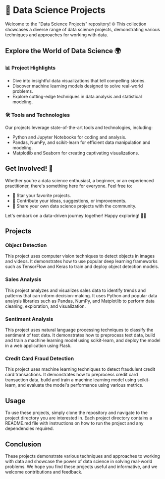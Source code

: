# 🚀 Data Science Projects

Welcome to the "Data Science Projects" repository! 🌐 This collection showcases a diverse range of data science projects, demonstrating various techniques and approaches for working with data.

## Explore the World of Data Science 🌍

### 📊 Project Highlights
- Dive into insightful data visualizations that tell compelling stories.
- Discover machine learning models designed to solve real-world problems.
- Explore cutting-edge techniques in data analysis and statistical modeling.

### 🛠️ Tools and Technologies
Our projects leverage state-of-the-art tools and technologies, including:
- Python and Jupyter Notebooks for coding and analysis.
- Pandas, NumPy, and scikit-learn for efficient data manipulation and modeling.
- Matplotlib and Seaborn for creating captivating visualizations.

## Get Involved! 🤝
Whether you're a data science enthusiast, a beginner, or an experienced practitioner, there's something here for everyone. Feel free to:
- 🌟 Star your favorite projects.
- 📌 Contribute your ideas, suggestions, or improvements.
- 🚀 Share your own data science projects with the community.

Let's embark on a data-driven journey together! Happy exploring! 🚀✨

## Projects
### Object Detection
This project uses computer vision techniques to detect objects in images and videos. It demonstrates how to use popular deep learning frameworks such as TensorFlow and Keras to train and deploy object detection models.

### Sales Analysis
This project analyzes and visualizes sales data to identify trends and patterns that can inform decision-making. It uses Python and popular data analysis libraries such as Pandas, NumPy, and Matplotlib to perform data cleaning, exploration, and visualization.

### Sentiment Analysis
This project uses natural language processing techniques to classify the sentiment of text data. It demonstrates how to preprocess text data, build and train a machine learning model using scikit-learn, and deploy the model in a web application using Flask.

### Credit Card Fraud Detection
This project uses machine learning techniques to detect fraudulent credit card transactions. It demonstrates how to preprocess credit card transaction data, build and train a machine learning model using scikit-learn, and evaluate the model's performance using various metrics.

## Usage
To use these projects, simply clone the repository and navigate to the project directory you are interested in. Each project directory contains a README.md file with instructions on how to run the project and any dependencies required.

## Conclusion
These projects demonstrate various techniques and approaches to working with data and showcase the power of data science in solving real-world problems. We hope you find these projects useful and informative, and we welcome contributions and feedback.
